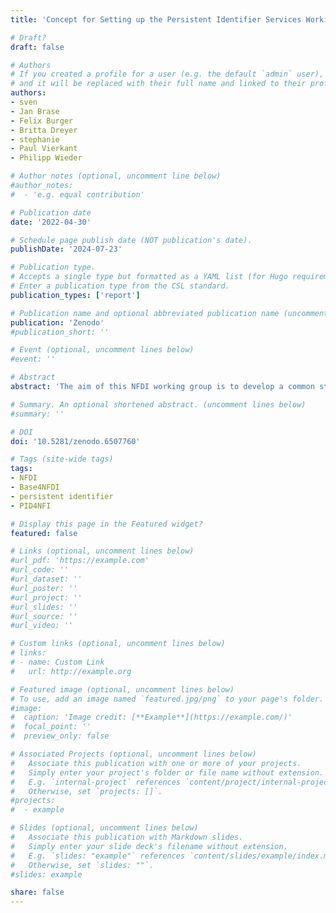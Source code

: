 ```yaml
---
title: 'Concept for Setting up the Persistent Identifier Services Working Group in the NFDI Section "Common Infrastructures"'

# Draft?
draft: false

# Authors
# If you created a profile for a user (e.g. the default `admin` user), write the username (folder name) here
# and it will be replaced with their full name and linked to their profile.
authors:
- sven
- Jan Brase
- Felix Burger
- Britta Dreyer
- stephanie
- Paul Vierkant
- Philipp Wieder

# Author notes (optional, uncomment line below)
#author_notes:
#  - 'e.g. equal contribution'

# Publication date
date: '2022-04-30'

# Schedule page publish date (NOT publication's date).
publishDate: '2024-07-23'

# Publication type.
# Accepts a single type but formatted as a YAML list (for Hugo requirements).
# Enter a publication type from the CSL standard.
publication_types: ['report']

# Publication name and optional abbreviated publication name (uncomment line below).
publication: 'Zenodo'
#publication_short: ''

# Event (optional, uncomment lines below)
#event: ''

# Abstract
abstract: 'The aim of this NFDI working group is to develop a common strategy for the implementation and extension of PID services that is closely aligned with the needs of NFDI consortia. Resulting solutions should enable FAIR research workflows balancing out generic metadata requirements for PIDs that maximise resource discoverability on the one hand and subject-specific needs on the other. At the technical level, the partners want to realise interoperability between PID types and established systems and build on a high level of maturity here; jointly developed services should be able to be rolled out for the entire NFDI.'

# Summary. An optional shortened abstract. (uncomment lines below)
#summary: ''

# DOI
doi: '10.5281/zenodo.6507760'

# Tags (site-wide tags)
tags:
- NFDI
- Base4NFDI
- persistent identifier
- PID4NFI

# Display this page in the Featured widget?
featured: false

# Links (optional, uncomment lines below)
#url_pdf: 'https://example.com'
#url_code: ''
#url_dataset: ''
#url_poster: ''
#url_project: ''
#url_slides: ''
#url_source: ''
#url_video: ''

# Custom links (optional, uncomment lines below)
# links:
# - name: Custom Link
#   url: http://example.org

# Featured image (optional, uncomment lines below)
# To use, add an image named `featured.jpg/png` to your page's folder.
#image:
#  caption: 'Image credit: [**Example**](https://example.com/)'
#  focal_point: ''
#  preview_only: false

# Associated Projects (optional, uncomment lines below)
#   Associate this publication with one or more of your projects.
#   Simply enter your project's folder or file name without extension.
#   E.g. `internal-project` references `content/project/internal-project/index.md`.
#   Otherwise, set `projects: []`.
#projects:
#  - example

# Slides (optional, uncomment lines below)
#   Associate this publication with Markdown slides.
#   Simply enter your slide deck's filename without extension.
#   E.g. `slides: "example"` references `content/slides/example/index.md`.
#   Otherwise, set `slides: ""`.
#slides: example

share: false
---
```

